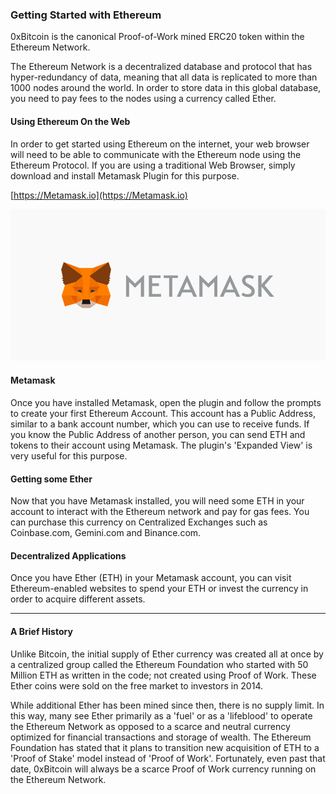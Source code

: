 ### Getting Started with Ethereum

0xBitcoin is the canonical Proof-of-Work mined ERC20 token within the Ethereum Network.

The Ethereum Network is a decentralized database and protocol that has hyper-redundancy of data, meaning that all data is replicated to more than 1000 nodes around the world.  In order to store data in this global database, you need to pay fees to the nodes using a currency called Ether.


#### Using Ethereum On the Web
In order to get started using Ethereum on the internet, your web browser will need to be able to communicate with the Ethereum node using the Ethereum Protocol.  If you are using a traditional Web Browser, simply download and install Metamask Plugin for this purpose.

[https://Metamask.io](https://Metamask.io)

![Metamask](/documents/img/metamask_banner.jpg)

#### Metamask  
Once you have installed Metamask, open the plugin and follow the prompts to create your first Ethereum Account.  This account has a Public Address, similar to a bank account number, which you can use to receive funds.  If you know the Public Address of another person, you can send ETH and tokens to their account using Metamask.  The plugin's 'Expanded View' is very useful for this purpose.  

#### Getting some Ether
Now that you have Metamask installed, you will need some ETH in your account to interact with the Ethereum network and pay for gas fees.  You can purchase this currency on Centralized Exchanges such as Coinbase.com, Gemini.com and Binance.com.  

#### Decentralized Applications
Once you have Ether (ETH) in your Metamask account, you can visit Ethereum-enabled websites to spend your ETH or invest the currency in order to acquire different assets.   

________

#### A Brief History
Unlike Bitcoin, the initial supply of Ether currency was created all at once by a centralized group called the Ethereum Foundation who started with 50 Million ETH as written in the code; not created using Proof of Work.  These Ether coins were sold on the free market to investors in 2014.

 While additional Ether has been mined since then, there is no supply limit. In this way, many see Ether primarily as a 'fuel' or as a 'lifeblood' to operate the Ethereum Network as opposed to a scarce and neutral currency optimized for financial transactions and storage of wealth.  The Ethereum Foundation has stated that it plans to transition new acquisition of ETH to a 'Proof of Stake' model instead of 'Proof of Work'.  Fortunately, even past that date, 0xBitcoin will always be a scarce Proof of Work currency running on the Ethereum Network.
